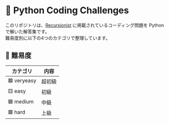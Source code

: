 # 🐍 Python Coding Challenges

このリポジトリは、[Recursionist](https://recursionist.io/) に掲載されているコーディング問題を Python で解いた解答集です。  
難易度別に以下の4つのカテゴリで整理しています。

## 🔢 難易度

| カテゴリ     | 内容                 |
|--------------|----------------------|
| 🟩 veryeasy  | 超初級               |
| 🟨 easy       | 初級                 |
| 🟦 medium     | 中級                 |
| 🟥 hard       | 上級                 |
